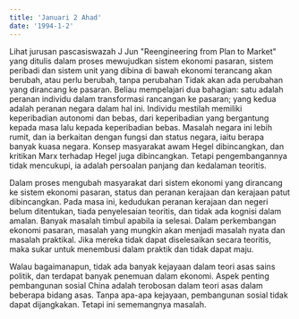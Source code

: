 ```yaml
---
title: 'Januari 2 Ahad'
date: '1994-1-2'
---
```

Lihat jurusan pascasiswazah J Jun "Reengineering from Plan to Market" yang ditulis dalam proses mewujudkan sistem ekonomi pasaran, sistem peribadi dan sistem unit yang dibina di bawah ekonomi terancang akan berubah, atau perlu berubah, tanpa perubahan Tidak akan ada perubahan yang dirancang ke pasaran. Beliau mempelajari dua bahagian: satu adalah peranan individu dalam transformasi rancangan ke pasaran; yang kedua adalah peranan negara dalam hal ini. Individu mestilah memiliki keperibadian autonomi dan bebas, dari keperibadian yang bergantung kepada masa lalu kepada keperibadian bebas. Masalah negara ini lebih rumit, dan ia berkaitan dengan fungsi dan status negara, iaitu berapa banyak kuasa negara. Konsep masyarakat awam Hegel dibincangkan, dan kritikan Marx terhadap Hegel juga dibincangkan. Tetapi pengembangannya tidak mencukupi, ia adalah persoalan panjang dan kedalaman teoritis.

Dalam proses mengubah masyarakat dari sistem ekonomi yang dirancang ke sistem ekonomi pasaran, status dan peranan kerajaan dan kerajaan patut dibincangkan. Pada masa ini, kedudukan peranan kerajaan dan negeri belum ditentukan, tiada penyelesaian teoritis, dan tidak ada kognisi dalam amalan. Banyak masalah timbul apabila ia selesai. Dalam perkembangan ekonomi pasaran, masalah yang mungkin akan menjadi masalah nyata dan masalah praktikal. Jika mereka tidak dapat diselesaikan secara teoritis, maka sukar untuk menembusi dalam praktik dan tidak dapat maju.

Walau bagaimanapun, tidak ada banyak kejayaan dalam teori asas sains politik, dan terdapat banyak penemuan dalam ekonomi. Aspek penting pembangunan sosial China adalah terobosan dalam teori asas dalam beberapa bidang asas. Tanpa apa-apa kejayaan, pembangunan sosial tidak dapat dijangkakan. Tetapi ini sememangnya masalah.